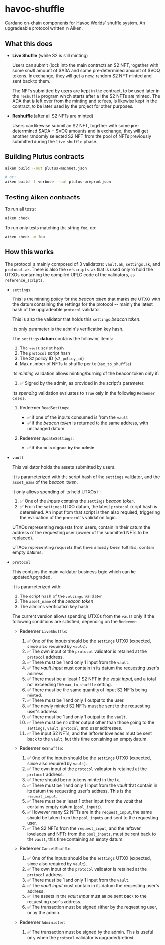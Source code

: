 # havoc-shuffle

Cardano on-chain components for [Havoc Worlds](https://havocworlds.io)' shuffle system. An upgradeable protocol written in
Aiken.

## What this does

- **Live Shuffle** (while S2 is still minting)

  Users can submit (lock into the main contract) an S2 NFT, together with some small amount of $ADA and some pre-determined
  amount of $VOQ tokens. In exchange, they will get a new, random S2 NFT minted and sent back to them.

  The NFTs submitted by users are kept in the contract, to be used later in the `reshuffle` program which starts after all the
  S2 NFTs are minted. The ADA that is left over from the minting and tx fees, is likewise kept in the contract, to be later used
  by the project for other purposes.

- **Reshuffle** (after all S2 NFTs are minted)

  Users can likewise submit an S2 NFT, together with some pre-deterrmined $ADA + $VOQ amounts and in exchange, they will get
  another randomly selected S2 NFT from the pool of NFTs previously submitted during the `live shuffle` phase.

## Building Plutus contracts

```sh
aiken build --out plutus-mainnet.json

# or:
aiken build -t verbose --out plutus-preprod.json
```

## Testing Aiken contracts

To run all tests:

```sh
aiken check
```

To run only tests matching the string `foo`, do:

```sh
aiken check -m foo
```

## How this works

The protocol is mainly composed of 3 validators: `vault.ak`, `settings.ak`, and `protocol.ak`. There is also the `refscripts.ak`
that is used only to hold the UTXOs containing the compiled UPLC code of the validators, as `reference_scripts`.

- `settings`

  This is the minting policy for the _beacon token_ that marks the UTXO with the datum containing the settings for the protocol
  -- mainly the latest hash of the upgradeable `protocol` validator.

  This is also the validator that holds this `settings` _beacon token_.

  Its only parameter is the admin's verification key hash.

  The `settings` **datum** contains the following items:

  1. The `vault` script hash
  1. The `protocol` script hash
  1. The S2 policy ID (`s2_policy_id`)
  1. Max number of NFTs to shuffle per tx (`max_to_shuffle`)

  Its _minting_ validation allows minting/burning of the beacon token only if:

  1. ✅ Signed by the admin, as provided in the script's parameter.

  Its _spending_ validation evaluates to `True` only in the following `Redeemer` cases:

  1. Redeemer `ReadSettings`:
     - ✅ if one of the inputs consumed is from the `vault`
     - ✅ if the _beacon token_ is returned to the same address, with unchanged datum

  1. Redeemer `UpdateSettings`:
     - ✅ if the tx is signed by the admin

- `vault`

  This validator holds the assets submitted by users.

  It is parameterized with the script hash of the `settings` validator, and the `asset_name` of the _beacon token_.

  It only allows spending of its held UTXOs if:

  1. ✅ One of the _inputs_ contains the `settings` _beacon token_.
  1. ✅ From the `settings` UTXO datum, the latest `protocol` script hash is determined. An input from that script is then also
     required, triggering the evaluation of the `protocol`'s validation logic.

  UTXOs representing requests from users, contain in their datum the address of the requesting user (owner of the submitted NFTs
  to be replaced).

  UTXOs representing requests that have already been fulfilled, contain empty datums.

- `protocol`

  This contains the main validator business logic which can be updated/upgraded.

  It is parameterized with:

  1. The script hash of the `settings` validator
  1. The `asset_name` of the _beacon token_
  1. The admin's verification key hash

  The current version allows spending UTXOs from the `vault` only if the following conditions are satisfied, depending on the
  `Redeemer`:

  - Redeemer `LiveShuffle`:

    1. ✅ One of the inputs should be the `settings` UTXO (expected, since also required by `vault`).
    1. ✅ The own input of the `protocol` validator is retained at the `protocol` address.
    1. ✅ There must be 1 and only 1 input from the `vault`.
    1. ✅ The _vault input_ must contain in its datum the requesting user's address.
    1. ✅ There must be at least 1 S2 NFT in the _vault input_, and a total not exceeding the `max_to_shuffle` setting.
    1. ✅ There must be the same quantity of input S2 NFTs being minted.
    1. ✅ There must be 1 and only 1 output to the user.
    1. ✅ The newly minted S2 NFTs must be sent to the requesting user's address.
    1. ✅ There must be 1 and only 1 output to the `vault`.
    1. ✅ There must be no other output other than those going to the `settings`, `vault`, `protocol`, and user addresses.
    1. ✅ The input S2 NFTs, and the leftover lovelaces must be sent back to the `vault`, but this time containing an empty
       datum.

  - Redeemer `ReShuffle`:

    1. ✅ One of the inputs should be the `settings` UTXO (expected, since also required by `vault`).
    1. ✅ The own input of the `protocol` validator is retained at the `protocol` address.
    1. ✅ There should be no tokens minted in the tx.
    1. ✅ There must be 1 and only 1 input from the _vault_ that contain in its datum the requesting user's address. This is the
       `request_input`.
    1. ✅ There must be at least 1 other input from the _vault_ that contains empty datum (`pool_inputs`).
    1. ✅ However many S2 NFTs are in the `request_input`, the same should be taken from the `pool_inputs` and sent to the
       requesting user.
    1. ✅ The S2 NFTs from the `request_input`, and the leftover lovelaces and NFTs from the `pool_inputs`, must be sent back to
       the `vault`, this time containing an empty datum.

  - Redeemer `CancelShuffle`:

    1. ✅ One of the inputs should be the `settings` UTXO (expected, since also required by `vault`).
    1. ✅ The own input of the `protocol` validator is retained at the `protocol` address.
    1. ✅ There must be 1 and only 1 input from the `vault`.
    1. ✅ The _vault input_ must contain in its datum the requesting user's address.
    1. ✅ The assets in the _vault input_ must all be sent back to the requesting user's address.
    1. ✅ The transaction must be signed either by the requesting user, or by the admin.

  - Redeemer `Administer`:

    1. ✅ The transaction must be signed by the admin. This is useful only when the `protocol` validator is upgraded/retired.
